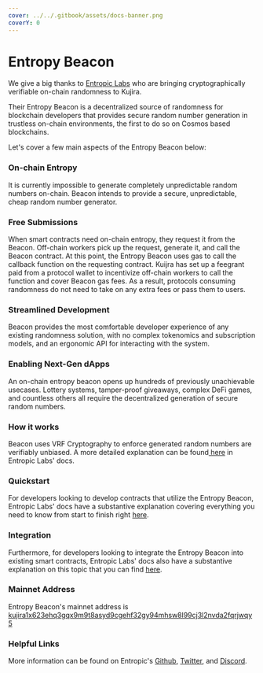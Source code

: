 ```yaml
---
cover: ../../.gitbook/assets/docs-banner.png
coverY: 0
---
```


# Entropy Beacon

We give a big thanks to [Entropic Labs](https://entropiclabs.io/beacon/) who are bringing cryptographically verifiable on-chain randomness to Kujira.

Their Entropy Beacon is a decentralized source of randomness for blockchain developers that provides secure random number generation in trustless on-chain environments, the first to do so on Cosmos based blockchains.&#x20;

Let's cover a few main aspects of the Entropy Beacon below:

### On-chain Entropy&#x20;

It is currently impossible to generate completely unpredictable random numbers on-chain. Beacon intends to provide a secure, unpredictable, cheap random number generator.

### Free Submissions

When smart contracts need on-chain entropy, they request it from the Beacon. Off-chain workers pick up the request, generate it, and call the Beacon contract. At this point, the Entropy Beacon uses gas to call the callback function on the requesting contract. Kuijra has set up a feegrant paid from a protocol wallet to incentivize off-chain workers to call the function and cover Beacon gas fees. As a result, protocols consuming randomness do not need to take on any extra fees or pass them to users.

### Streamlined Development

Beacon provides the most comfortable developer experience of any existing randomness solution, with no complex tokenomics and subscription models, and an ergonomic API for interacting with the system.

### Enabling Next-Gen dApps

An on-chain entropy beacon opens up hundreds of previously unachievable usecases. Lottery systems, tamper-proof giveaways, complex DeFi games, and countless others all require the decentralized generation of secure random numbers.

### How it works

Beacon uses VRF Cryptography to enforce generated random numbers are verifiably unbiased. A more detailed explanation can be found[ here](https://entropiclabs.io/beacon/docs/how-it-works/) in Entropic Labs' docs.

### Quickstart

For developers looking to develop contracts that utilize the Entropy Beacon, Entropic Labs' docs have a substantive explanation covering everything you need to know from start to finish right [here](https://entropiclabs.io/beacon/docs/quickstart/).

### Integration

Furthermore, for developers looking to integrate the Entropy Beacon into existing smart contracts, Entropic Labs' docs also have a substantive explanation on this topic that you can find [here](https://entropiclabs.io/beacon/docs/integration/).&#x20;

### Mainnet Address

Entropy Beacon's mainnet address is [kujira1x623ehq3gqx9m9t8asyd9cgehf32gy94mhsw8l99cj3l2nvda2fqrjwqy5](https://finder.kujira.app/kaiyo-1/contract/kujira1x623ehq3gqx9m9t8asyd9cgehf32gy94mhsw8l99cj3l2nvda2fqrjwqy5)

### Helpful Links

More information can be found on Entropic's [Github](https://github.com/EntropicLabs), [Twitter](https://twitter.com/Entropic\_Labs), and [Discord](https://discord.com/invite/Qp9ZcZJnKC).



